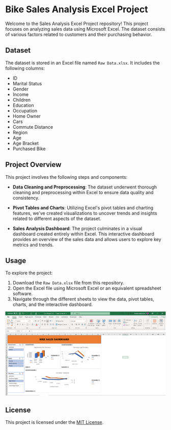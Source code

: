 # Bike Sales Analysis Excel Project

Welcome to the Sales Analysis Excel Project repository! This project focuses on analyzing sales data using Microsoft Excel. The dataset consists of various factors related to customers and their purchasing behavior.

## Dataset

The dataset is stored in an Excel file named `Raw Data.xlsx`. It includes the following columns:

- ID
- Marital Status
- Gender
- Income
- Children
- Education
- Occupation
- Home Owner
- Cars
- Commute Distance
- Region
- Age
- Age Bracket
- Purchased Bike

## Project Overview

This project involves the following steps and components:

- **Data Cleaning and Preprocessing**: The dataset underwent thorough cleaning and preprocessing within Excel to ensure data quality and consistency.

- **Pivot Tables and Charts**: Utilizing Excel's pivot tables and charting features, we've created visualizations to uncover trends and insights related to different aspects of the dataset.

- **Sales Analysis Dashboard**: The project culminates in a visual dashboard created entirely within Excel. This interactive dashboard provides an overview of the sales data and allows users to explore key metrics and trends.

## Usage

To explore the project:

1. Download the `Raw Data.xlsx` file from this repository.
2. Open the Excel file using Microsoft Excel or an equivalent spreadsheet software.
3. Navigate through the different sheets to view the data, pivot tables, charts, and the interactive dashboard.


![Bike Sales Dashboard](https://github.com/Addy-m9/DATA-ANALYST-PORTFOLIO/blob/main/EXCEL/Bike%20Sales%20Dashboard/Bike%20Sales%20Dashboard.PNG)

## License

This project is licensed under the [MIT License](LICENSE).



